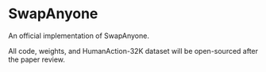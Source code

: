 # SwapAnyone
An official implementation of SwapAnyone.

All code, weights, and HumanAction-32K dataset
will be open-sourced after the paper review.
